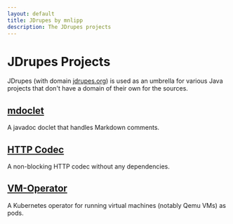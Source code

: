 ```yaml
---
layout: default
title: JDrupes by mnlipp
description: The JDrupes projects
---
```


# JDrupes Projects

JDrupes (with domain [jdrupes.org](https://jdrupes.org)) is used as an umbrella for
various Java projects that don't have a domain of their own for the sources.

## [mdoclet](https://github.com/mnlipp/jdrupes-mdoclet)

A javadoc doclet that handles Markdown comments.

## [HTTP Codec](https://github.com/mnlipp/jdrupes-httpcodec)

A non-blocking HTTP codec without any dependencies.

## [VM-Operator](vm-operator/)

A Kubernetes operator for running virtual machines (notably Qemu VMs) as pods.
